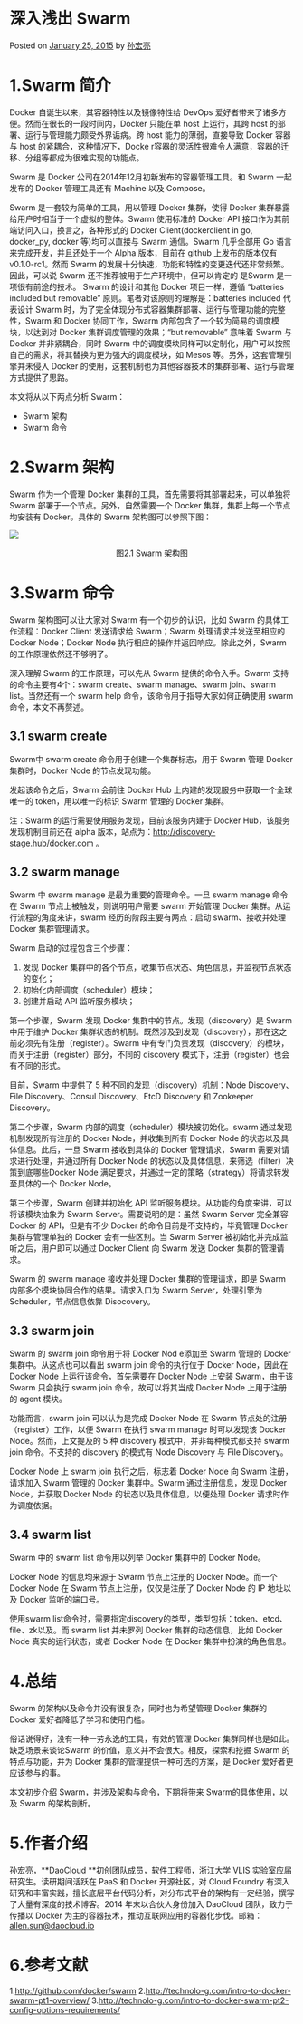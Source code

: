 # 深入浅出 Swarm

Posted on [January 25, 2015](http://blog.daocloud.io/swarm_analysis_part1/) by [孙宏亮](http://blog.daocloud.io/author/allen-sundaocloud-io/)

# **1.Swarm 简介**

Docker 自诞生以来，其容器特性以及镜像特性给 DevOps 爱好者带来了诸多方便。然而在很长的一段时间内，Docker 只能在单 host 上运行，其跨 host 的部署、运行与管理能力颇受外界诟病。跨 host 能力的薄弱，直接导致 Docker 容器与 host 的紧耦合，这种情况下，Docke r容器的灵活性很难令人满意，容器的迁移、分组等都成为很难实现的功能点。

Swarm 是 Docker 公司在2014年12月初新发布的容器管理工具。和 Swarm 一起发布的 Docker 管理工具还有 Machine 以及 Compose。

Swarm 是一套较为简单的工具，用以管理 Docker 集群，使得 Docker 集群暴露给用户时相当于一个虚拟的整体。Swarm 使用标准的 Docker API 接口作为其前端访问入口，换言之，各种形式的 Docker Client(dockerclient in go, docker_py, docker 等)均可以直接与 Swarm 通信。Swarm 几乎全部用 Go 语言来完成开发，并且还处于一个 Alpha 版本，目前在 github 上发布的版本仅有 v0.1.0-rc1。然而 Swarm 的发展十分快速，功能和特性的变更迭代还非常频繁。因此，可以说 Swarm 还不推荐被用于生产环境中，但可以肯定的 是Swarm 是一项很有前途的技术。
Swarm 的设计和其他 Docker 项目一样，遵循 “batteries included but removable” 原则。笔者对该原则的理解是：batteries included 代表设计 Swarm 时，为了完全体现分布式容器集群部署、运行与管理功能的完整性，Swarm 和 Docker 协同工作，Swarm 内部包含了一个较为简易的调度模块，以达到对 Docker 集群调度管理的效果；“but removable” 意味着 Swarm 与 Docker 并非紧耦合，同时 Swarm 中的调度模块同样可以定制化，用户可以按照自己的需求，将其替换为更为强大的调度模块，如 Mesos 等。另外，这套管理引擎并未侵入 Docker 的使用，这套机制也为其他容器技术的集群部署、运行与管理方式提供了思路。

本文将从以下两点分析 Swarm：

- Swarm 架构
- Swarm 命令

# **2.Swarm 架构**

Swarm 作为一个管理 Docker 集群的工具，首先需要将其部署起来，可以单独将 Swarm 部署于一个节点。另外，自然需要一个 Docker 集群，集群上每一个节点均安装有 Docker。具体的 Swarm 架构图可以参照下图：

![](swarmarchitecture.jpg)

<center>图2.1 Swarm 架构图</center>

# **3.Swarm 命令**

Swarm 架构图可以让大家对 Swarm 有一个初步的认识，比如 Swarm 的具体工作流程：Docker Client 发送请求给 Swarm；Swarm 处理请求并发送至相应的 Docker Node；Docker Node 执行相应的操作并返回响应。除此之外，Swarm 的工作原理依然还不够明了。

深入理解 Swarm 的工作原理，可以先从 Swarm 提供的命令入手。Swarm 支持的命令主要有4个：swarm create、swarm manage、swarm join、swarm list。当然还有一个 swarm help 命令，该命令用于指导大家如何正确使用 swarm 命令，本文不再赘述。

## **3.1 swarm create**

Swarm中 swarm create 命令用于创建一个集群标志，用于 Swarm 管理 Docker 集群时，Docker Node 的节点发现功能。

发起该命令之后，Swarm 会前往 Docker Hub 上内建的发现服务中获取一个全球唯一的 token，用以唯一的标识 Swarm 管理的 Docker 集群。

注：Swarm 的运行需要使用服务发现，目前该服务内建于 Docker Hub，该服务发现机制目前还在 alpha 版本，站点为：http://discovery-stage.hub/docker.com 。

## **3.2 swarm manage**

Swarm 中 swarm manage 是最为重要的管理命令。一旦 swarm manage 命令在 Swarm 节点上被触发，则说明用户需要 swarm 开始管理 Docker 集群。从运行流程的角度来讲，swarm 经历的阶段主要有两点：启动 swarm、接收并处理 Docker 集群管理请求。

Swarm 启动的过程包含三个步骤：

1. 发现 Docker 集群中的各个节点，收集节点状态、角色信息，并监视节点状态的变化；
2. 初始化内部调度（scheduler）模块；
3. 创建并启动 API 监听服务模块；

第一个步骤，Swarm 发现 Docker 集群中的节点。发现（discovery）是 Swarm 中用于维护 Docker 集群状态的机制。既然涉及到发现（discovery），那在这之前必须先有注册（register）。Swarm 中有专门负责发现（discovery）的模块，而关于注册（register）部分，不同的 discovery 模式下，注册（register）也会有不同的形式。

目前，Swarm 中提供了 5 种不同的发现（discovery）机制：Node Discovery、File Discovery、Consul Discovery、EtcD Discovery 和 Zookeeper Discovery。

第二个步骤，Swarm 内部的调度（scheduler）模块被初始化。swarm 通过发现机制发现所有注册的 Docker Node，并收集到所有 Docker Node 的状态以及具体信息。此后，一旦 Swarm 接收到具体的 Docker 管理请求，Swarm 需要对请求进行处理，并通过所有 Docker Node 的状态以及具体信息，来筛选（filter）决策到底哪些Docker Node 满足要求，并通过一定的策略（strategy）将请求转发至具体的一个 Docker Node。

第三个步骤，Swarm 创建并初始化 API 监听服务模块。从功能的角度来讲，可以将该模块抽象为 Swarm Server。需要说明的是：虽然 Swarm Server 完全兼容 Docker 的 API，但是有不少 Docker 的命令目前是不支持的，毕竟管理 Docker 集群与管理单独的 Docker 会有一些区别。当 Swarm Server 被初始化并完成监听之后，用户即可以通过 Docker Client 向 Swarm 发送 Docker 集群的管理请求。

Swarm 的 swarm manage 接收并处理 Docker 集群的管理请求，即是 Swarm 内部多个模块协同合作的结果。请求入口为 Swarm Server，处理引擎为 Scheduler，节点信息依靠 Disocovery。

## **3.3 swarm join**

Swarm 的 swarm join 命令用于将 Docker Nod e添加至 Swarm 管理的 Docker 集群中。从这点也可以看出 swarm join 命令的执行位于 Docker Node，因此在 Docker Node 上运行该命令，首先需要在 Docker Node 上安装 Swarm，由于该 Swarm 只会执行 swarm join 命令，故可以将其当成 Docker Node 上用于注册的 agent 模块。

功能而言，swarm join 可以认为是完成 Docker Node 在 Swarm 节点处的注册（register）工作，以便 Swarm 在执行 swarm manage 时可以发现该 Docker Node。然而，上文提及的 5 种 discovery 模式中，并非每种模式都支持 swarm join 命令。不支持的 discovery 的模式有 Node Discovery 与 File Discovery。

Docker Node 上 swarm join 执行之后，标志着 Docker Node 向 Swarm 注册，请求加入 Swarm 管理的 Docker 集群中。Swarm 通过注册信息，发现 Docker Node，并获取 Docker Node 的状态以及具体信息，以便处理 Docker 请求时作为调度依据。

## **3.4 swarm list**

Swarm 中的 swarm list 命令用以列举 Docker 集群中的 Docker Node。

Docker Node 的信息均来源于 Swarm 节点上注册的 Docker Node。而一个 Docker Node 在 Swarm 节点上注册，仅仅是注册了 Docker Node 的 IP 地址以及 Docker 监听的端口号。

使用swarm list命令时，需要指定discovery的类型，类型包括：token、etcd、file、zk以及<ip>。而 swarm list 并未罗列 Docker 集群的动态信息，比如 Docker Node 真实的运行状态，或者 Docker Node 在 Docker 集群中扮演的角色信息。

# **4.总结**

Swarm 的架构以及命令并没有很复杂，同时也为希望管理 Docker 集群的 Docker 爱好者降低了学习和使用门槛。

俗话说得好，没有一种一劳永逸的工具，有效的管理 Docker 集群同样也是如此。缺乏场景来谈论Swarm 的价值，意义并不会很大。相反，探索和挖掘 Swarm 的特点与功能，并为 Docker 集群的管理提供一种可选的方案，是 Docker 爱好者更应该参与的事。

本文初步介绍 Swarm，并涉及架构与命令，下期将带来 Swarm的具体使用，以及 Swarm 的架构剖析。

# **5.作者介绍**

孙宏亮，**DaoCloud **初创团队成员，软件工程师，浙江大学 VLIS 实验室应届研究生。读研期间活跃在 PaaS 和 Docker 开源社区，对 Cloud Foundry 有深入研究和丰富实践，擅长底层平台代码分析，对分布式平台的架构有一定经验，撰写了大量有深度的技术博客。2014 年末以合伙人身份加入 DaoCloud 团队，致力于传播以 Docker 为主的容器技术，推动互联网应用的容器化步伐。邮箱：allen.sun@daocloud.io

# **6.参考文献**

1.http://github.com/docker/swarm
2.http://technolo-g.com/intro-to-docker-swarm-pt1-overview/
3.http://technolo-g.com/intro-to-docker-swarm-pt2-config-options-requirements/
